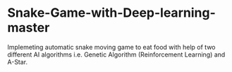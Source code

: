 # Snake-Game-with-Deep-learning-master
 Implemeting automatic snake moving game to eat food with help of two different AI algorithms i.e. Genetic Algorithm (Reinforcement Learning) and A-Star.
